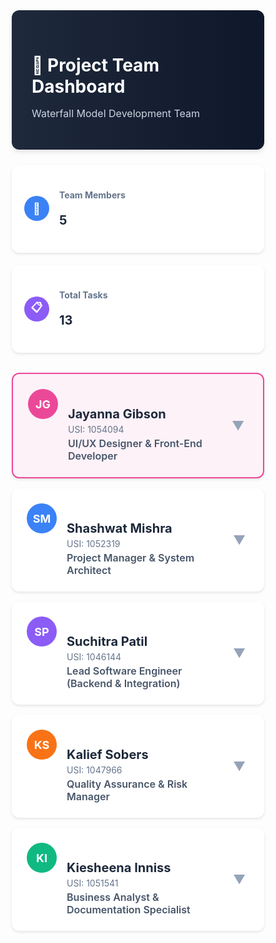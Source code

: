 
<html lang="en">
<head>
  <meta charset="UTF-8">
  <meta name="viewport" content="width=device-width, initial-scale=1.0">
  <title>Project Team Dashboard</title>
  <style>
    * {
      margin: 0;
      padding: 0;
      box-sizing: border-box;
      font-family: -apple-system, BlinkMacSystemFont, 'Segoe UI', Roboto, sans-serif;
    }
    
    body {
      background: linear-gradient(135deg, #f8fafc 0%, #e2e8f0 100%);
      min-height: 100vh;
      padding: 20px;
    }
    
    .header {
      background: linear-gradient(90deg, #1e293b 0%, #0f172a 100%);
      color: white;
      padding: 32px;
      border-radius: 12px;
      margin-bottom: 24px;
      box-shadow: 0 4px 6px rgba(0,0,0,0.1);
    }
    
    .header h1 {
      font-size: 28px;
      font-weight: 700;
      margin-bottom: 8px;
      display: flex;
      align-items: center;
      gap: 12px;
    }
    
    .header p {
      color: #cbd5e1;
      font-size: 16px;
    }
    
    .stats-grid {
      display: grid;
      grid-template-columns: repeat(auto-fit, minmax(200px, 1fr));
      gap: 20px;
      margin-bottom: 32px;
    }
    
    .stat-card {
      background: white;
      padding: 20px;
      border-radius: 12px;
      box-shadow: 0 2px 4px rgba(0,0,0,0.1);
      display: flex;
      align-items: center;
      gap: 16px;
    }
    
    .stat-icon {
      width: 40px;
      height: 40px;
      border-radius: 50%;
      display: flex;
      align-items: center;
      justify-content: center;
      font-weight: bold;
      color: white;
      font-size: 18px;
    }
    
    .blue { background: #3b82f6; }
    .green { background: #10b981; }
    .orange { background: #f97316; }
    .purple { background: #8b5cf6; }
    
    .stat-info h3 {
      font-size: 14px;
      color: #64748b;
      margin-bottom: 4px;
    }
    
    .stat-info p {
      font-size: 20px;
      font-weight: 700;
      color: #1e293b;
    }
    
    .team-member {
      background: white;
      border-radius: 12px;
      overflow: hidden;
      margin-bottom: 16px;
      box-shadow: 0 2px 4px rgba(0,0,0,0.1);
      transition: all 0.2s ease;
    }
    
    .team-member:hover {
      box-shadow: 0 4px 8px rgba(0,0,0,0.15);
    }
    
    .team-member.jayanna {
      border: 2px solid #ec4899;
      background: #fdf2f8;
    }
    
    .member-header {
      padding: 24px;
      cursor: pointer;
      display: flex;
      justify-content: space-between;
      align-items: center;
    }
    
    .member-info {
      display: flex;
      gap: 16px;
      flex: 1;
    }
    
    .avatar {
      width: 48px;
      height: 48px;
      border-radius: 50%;
      display: flex;
      align-items: center;
      justify-content: center;
      font-weight: bold;
      color: white;
      font-size: 18px;
    }
    
    .member-details {
      flex: 1;
      min-width: 0;
    }
    
    .member-details h2 {
      font-size: 20px;
      font-weight: 700;
      color: #1e293b;
      margin-bottom: 4px;
      overflow: hidden;
      text-overflow: ellipsis;
    }
    
    .member-details .usi {
      font-size: 14px;
      color: #64748b;
      margin-bottom: 4px;
    }
    
    .member-details .role {
      font-size: 16px;
      color: #475569;
      font-weight: 600;
    }
    
    .expand-btn {
      background: none;
      border: none;
      font-size: 20px;
      color: #94a3b8;
      cursor: pointer;
      width: 32px;
      height: 32px;
      display: flex;
      align-items: center;
      justify-content: center;
    }
    
    .tasks-section {
      padding: 0 24px 24px 24px;
      border-top: 1px solid #e2e8f0;
    }
    
    .tasks-section h3 {
      font-size: 16px;
      font-weight: 600;
      color: #475569;
      margin: 16px 0 12px 0;
      display: flex;
      align-items: center;
      gap: 8px;
    }
    
    .task-item {
      display: flex;
      gap: 12px;
      padding: 12px;
      background: #f8fafc;
      border-radius: 8px;
      margin-bottom: 8px;
    }
    
    .task-number {
      width: 24px;
      height: 24px;
      border-radius: 50%;
      display: flex;
      align-items: center;
      justify-content: center;
      font-size: 12px;
      font-weight: bold;
      color: white;
      flex-shrink: 0;
    }
    
    .task-text {
      flex: 1;
      font-size: 14px;
      color: #475569;
      line-height: 1.5;
    }
    
    @media (max-width: 768px) {
      .header {
        padding: 24px;
      }
      
      .header h1 {
        font-size: 24px;
      }
      
      .stats-grid {
        grid-template-columns: 1fr;
      }
      
      .member-header {
        flex-direction: column;
        gap: 16px;
        text-align: center;
      }
    }
  </style>
</head>
<body>
  <div class="header">
    <h1>👥 Project Team Dashboard</h1>
    <p>Waterfall Model Development Team</p>
  </div>

  <div class="stats-grid">
    <div class="stat-card">
      <div class="stat-icon blue">👥</div>
      <div class="stat-info">
        <h3>Team Members</h3>
        <p>5</p>
      </div>
    </div>
    <div class="stat-card">
      <div class="stat-icon purple">📋</div>
      <div class="stat-info">
        <h3>Total Tasks</h3>
        <p>13</p>
      </div>
    </div>
  </div>

  <div class="team-member jayanna">
    <div class="member-header">
      <div class="member-info">
        <div class="avatar" style="background: #ec4899;">JG</div>
        <div class="member-details">
          <h2>Jayanna Gibson</h2>
          <div class="usi">USI: 1054094</div>
          <div class="role">UI/UX Designer & Front-End Developer</div>
        </div>
      </div>
      <button class="expand-btn">▼</button>
    </div>
    <div class="tasks-section" style="display: none;">
      <h3>📋 Assigned Tasks</h3>
      <div class="task-item">
        <div class="task-number" style="background: #ec4899;">1</div>
        <div class="task-text">Contribute to Work Breakdown and Timeline: outline user-interface design phase, front-end milestones.</div>
      </div>
      <div class="task-item">
        <div class="task-number" style="background: #ec4899;">2</div>
        <div class="task-text">Assist Project Manager in creating Gantt Chart (showing design → development → testing).</div>
      </div>
    </div>
  </div>

  <div class="team-member">
    <div class="member-header">
      <div class="member-info">
        <div class="avatar" style="background: #3b82f6;">SM</div>
        <div class="member-details">
          <h2>Shashwat Mishra</h2>
          <div class="usi">USI: 1052319</div>
          <div class="role">Project Manager & System Architect</div>
        </div>
      </div>
      <button class="expand-btn">▼</button>
    </div>
    <div class="tasks-section" style="display: none;">
      <h3>📋 Assigned Tasks</h3>
      <div class="task-item">
        <div class="task-number" style="background: #3b82f6;">1</div>
        <div class="task-text">Write the Introduction section (define the project problem, goals, scope, constraints).</div>
      </div>
      <div class="task-item">
        <div class="task-number" style="background: #3b82f6;">2</div>
        <div class="task-text">Approve all other sections and compile final PDF.</div>
      </div>
      <div class="task-item">
        <div class="task-number" style="background: #3b82f6;">3</div>
        <div class="task-text">Ensure timeline and deliverables align with the Waterfall model stages.</div>
      </div>
      <div class="task-item">
        <div class="task-number" style="background: #3b82f6;">4</div>
        <div class="task-text">Draft Hardware and Software Requirements section.</div>
      </div>
    </div>
  </div>

  <div class="team-member">
    <div class="member-header">
      <div class="member-info">
        <div class="avatar" style="background: #8b5cf6;">SP</div>
        <div class="member-details">
          <h2>Suchitra Patil</h2>
          <div class="usi">USI: 1046144</div>
          <div class="role">Lead Software Engineer (Backend & Integration)</div>
        </div>
      </div>
      <button class="expand-btn">▼</button>
    </div>
    <div class="tasks-section" style="display: none;">
      <h3>📋 Assigned Tasks</h3>
      <div class="task-item">
        <div class="task-number" style="background: #8b5cf6;">1</div>
        <div class="task-text">Specify backend stack (server, DBMS, frameworks) and integration needs.</div>
      </div>
      <div class="task-item">
        <div class="task-number" style="background: #8b5cf6;">2</div>
        <div class="task-text">Provide technical input for Work Breakdown Structure (WBS).</div>
      </div>
    </div>
  </div>

  <div class="team-member">
    <div class="member-header">
      <div class="member-info">
        <div class="avatar" style="background: #f97316;">KS</div>
        <div class="member-details">
          <h2>Kalief Sobers</h2>
          <div class="usi">USI: 1047966</div>
          <div class="role">Quality Assurance & Risk Manager</div>
        </div>
      </div>
      <button class="expand-btn">▼</button>
    </div>
    <div class="tasks-section" style="display: none;">
      <h3>📋 Assigned Tasks</h3>
      <div class="task-item">
        <div class="task-number" style="background: #f97316;">1</div>
        <div class="task-text">Write the Risk Analysis section (identify ≥ 5 specific risks such as data-loss, offline-sync failure, resource shortage, etc.).</div>
      </div>
      <div class="task-item">
        <div class="task-number" style="background: #f97316;">2</div>
        <div class="task-text">Define mitigation and monitoring strategies.</div>
      </div>
      <div class="task-item">
        <div class="task-number" style="background: #f97316;">3</div>
        <div class="task-text">Support test-phase planning in the schedule.</div>
      </div>
    </div>
  </div>

  <div class="team-member">
    <div class="member-header">
      <div class="member-info">
        <div class="avatar" style="background: #10b981;">KI</div>
        <div class="member-details">
          <h2>Kiesheena Inniss</h2>
          <div class="usi">USI: 1051541</div>
          <div class="role">Business Analyst & Documentation Specialist</div>
        </div>
      </div>
      <button class="expand-btn">▼</button>
    </div>
    <div class="tasks-section" style="display: none;">
      <h3>📋 Assigned Tasks</h3>
      <div class="task-item">
        <div class="task-number" style="background: #10b981;">1</div>
        <div class="task-text">Write the Project Organisation section (describe team hierarchy, communication, responsibilities).</div>
      </div>
      <div class="task-item">
        <div class="task-number" style="background: #10b981;">2</div>
        <div class="task-text">Prepare the Group Summary Page (division of labour, collaboration methods, challenges).</div>
      </div>
    </div>
  </div>

  <script>
    // Simple expand/collapse functionality
    document.querySelectorAll('.expand-btn').forEach((button, index) => {
      button.addEventListener('click', () => {
        const tasksSection = button.closest('.team-member').querySelector('.tasks-section');
        const isExpanded = tasksSection.style.display === 'block';
        
        if (isExpanded) {
          tasksSection.style.display = 'none';
          button.textContent = '▼';
        } else {
          tasksSection.style.display = 'block';
          button.textContent = '▲';
        }
      });
    });
  </script>
</body>
</html>
